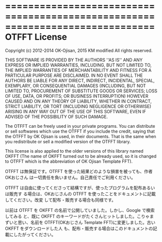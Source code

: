 ==============================================================================
  OTFFT License
==============================================================================

Copyright (c) 2012-2014 OK-Ojisan, 2015 KM modified
All rights reserved.

THIS SOFTWARE IS PROVIDED BY THE AUTHORS ''AS IS'' AND ANY
EXPRESS OR IMPLIED WARRANTIES, INCLUDING, BUT NOT LIMITED TO, THE IMPLIED
WARRANTIES OF MERCHANTABILITY AND FITNESS FOR A PARTICULAR PURPOSE ARE
DISCLAIMED. IN NO EVENT SHALL THE AUTHORS BE LIABLE FOR ANY
DIRECT, INDIRECT, INCIDENTAL, SPECIAL, EXEMPLARY, OR CONSEQUENTIAL DAMAGES
(INCLUDING, BUT NOT LIMITED TO, PROCUREMENT OF SUBSTITUTE GOODS OR SERVICES;
LOSS OF USE, DATA, OR PROFITS; OR BUSINESS INTERRUPTION) HOWEVER CAUSED AND
ON ANY THEORY OF LIABILITY, WHETHER IN CONTRACT, STRICT LIABILITY, OR TORT
(INCLUDING NEGLIGENCE OR OTHERWISE) ARISING IN ANY WAY OUT OF THE USE OF THIS
SOFTWARE, EVEN IF ADVISED OF THE POSSIBILITY OF SUCH DAMAGE.

The OTFFT can be freely used in your private programs. You can distribute or
sell softwares which use the OTFFT if you include the credit, saying that the
OTFFT by OK Ojisan is used, in their documents. That is the same when you
redistribute or sell a modified version of the OTFFT library.

This license is also applied to the older versions of this library named OKFFT
(The name of OKFFT turned out to be already used, so it is changed to OTFFT
which is the abbreviation of OK Ojisan Template FFT).


OTFFT は無保証です。OTFFT を使った結果どのような損害を被っても、作者OKおじさん
は一切責任を負いません。自己責任でご利用ください。

OTFFT は自由に使ってくださって結構ですが、使ったプログラムを配布あるいは販売す
る場合は、OKおじさんの OTFFT を使ったことをドキュメントに記載してください。改変
して配布・販売する場合も同様です。

以前は OTFFT を OKFFT の名前で公開していました。しかし、Google で検索してみる
と、既に OKFFT のキーワードがたくさんヒットしました。こりゃまずいと思い、名前を
OTFFT(OKおじさん Template FFT)に変更しました。古い OKFFT をダウンロードした人
も、配布・販売する場合はこのドキュメントの記載にしたがってください。
